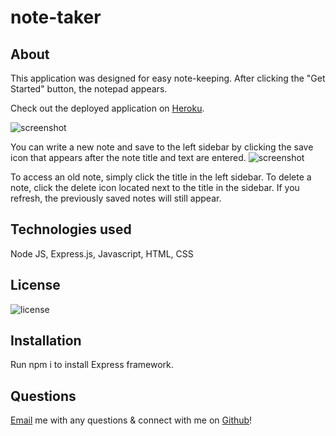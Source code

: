 # note-taker

## About

This application was designed for easy note-keeping. After clicking the "Get Started" button, the notepad appears.

Check out the deployed application on [Heroku](https://my-note-taker-homework.herokuapp.com/).

![screenshot]()

You can write a new note and save to the left sidebar by clicking the save icon that appears after the note title and text are entered.
![screenshot]()

To access an old note, simply click the title in the left sidebar. To delete a note, click the delete icon located next to the title in the sidebar. If you refresh, the previously saved notes will still appear.

## Technologies used

Node JS, Express.js, Javascript, HTML, CSS

## License

![license](https://img.shields.io/static/v1?label=License&message=MIT&color=lightgreen)

## Installation

Run npm i to install Express framework.

## Questions 

[Email](mailto:laurenbrown108@gmail.com) me with any questions & connect with me on [Github](https://github.com/laurenbrown108)!
